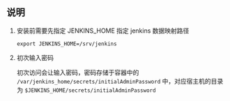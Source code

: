 ## 说明

1. 安装前需要先指定 JENKINS_HOME 指定 jenkins 数据映射路径

    ```
    export JENKINS_HOME=/srv/jenkins
    ```
   
2. 初次输入密码

    初次访问会让输入密码，密码存储于容器中的 `/var/jenkins_home/secrets/initialAdminPassword` 中，对应宿主机的目录为 `$JENKINS_HOME/secrets/initialAdminPassword`